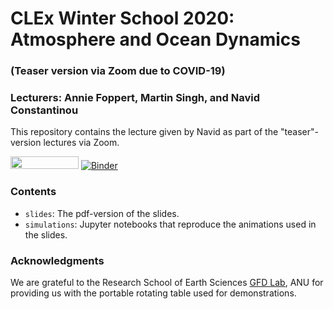 # CLEx Winter School 2020: Atmosphere and Ocean Dynamics
### (Teaser version via Zoom due to COVID-19)
### Lecturers: Annie Foppert, Martin Singh, and Navid Constantinou

This repository contains the lecture given by Navid as part of the "teaser"-version lectures via Zoom. 

<a href="https://nbviewer.jupyter.org/github/navidcy/CLExWinterSchool2020/tree/master/simulations/" 
   target="_parent"><img src="https://raw.githubusercontent.com/jupyter/design/master/logos/Badges/nbviewer_badge.png" 
      width="109" height="20"></a> [![Binder](https://mybinder.org/badge_logo.svg)](https://mybinder.org/v2/gh/navidcy/CLExWinterSchool2020/master)

### Contents

- `slides`: The pdf-version of the slides.
- `simulations`: Jupyter notebooks that reproduce the animations used in the slides.


### Acknowledgments

We are grateful to the Research School of Earth Sciences [GFD Lab](http://rses.anu.edu.au/research/groups/climate-and-fluid-physics/flow-visualisation-videos---fluidsin4k), ANU for providing us with the portable rotating table used for demonstrations.
